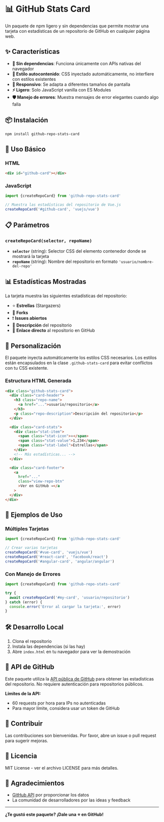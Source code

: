 # 📊 GitHub Stats Card

Un paquete de npm ligero y sin dependencias que permite mostrar una tarjeta con estadísticas de un repositorio de GitHub en cualquier página web.

## ✨ Características

- **🚀 Sin dependencias**: Funciona únicamente con APIs nativas del navegador
- **🎨 Estilo autocontenido**: CSS inyectado automáticamente, no interfiere con estilos existentes
- **📱 Responsivo**: Se adapta a diferentes tamaños de pantalla
- **⚡ Ligero**: Solo JavaScript vanilla con ES Modules
- **🛡️ Manejo de errores**: Muestra mensajes de error elegantes cuando algo falla

## 📦 Instalación

```bash
npm install github-repo-stats-card
```

## 🚀 Uso Básico

### HTML

```html
<div id="github-card"></div>
```

### JavaScript

```javascript
import {createRepoCard} from 'github-repo-stats-card'

// Muestra las estadísticas del repositorio de Vue.js
createRepoCard('#github-card', 'vuejs/vue')
```

## 📋 Parámetros

### `createRepoCard(selector, repoName)`

- **`selector`** (string): Selector CSS del elemento contenedor donde se mostrará la tarjeta
- **`repoName`** (string): Nombre del repositorio en formato `'usuario/nombre-del-repo'`

## 📊 Estadísticas Mostradas

La tarjeta muestra las siguientes estadísticas del repositorio:

- ⭐ **Estrellas** (Stargazers)
- 🍴 **Forks**
- ❗ **Issues abiertos**
- 📝 **Descripción** del repositorio
- 🔗 **Enlace directo** al repositorio en GitHub

## 🎨 Personalización

El paquete inyecta automáticamente los estilos CSS necesarios. Los estilos están encapsulados en la clase `.github-stats-card` para evitar conflictos con tu CSS existente.

### Estructura HTML Generada

```html
<div class="github-stats-card">
  <div class="card-header">
    <h3 class="repo-name">
      <a href="...">usuario/repositorio</a>
    </h3>
    <p class="repo-description">Descripción del repositorio</p>
  </div>

  <div class="card-stats">
    <div class="stat-item">
      <span class="stat-icon">⭐</span>
      <span class="stat-value">1,234</span>
      <span class="stat-label">Estrellas</span>
    </div>
    <!-- Más estadísticas... -->
  </div>

  <div class="card-footer">
    <a
      href="..."
      class="view-repo-btn"
      >Ver en GitHub →</a
    >
  </div>
</div>
```

## 🔧 Ejemplos de Uso

### Múltiples Tarjetas

```javascript
import {createRepoCard} from 'github-repo-stats-card'

// Crear varias tarjetas
createRepoCard('#vue-card', 'vuejs/vue')
createRepoCard('#react-card', 'facebook/react')
createRepoCard('#angular-card', 'angular/angular')
```

### Con Manejo de Errores

```javascript
import {createRepoCard} from 'github-repo-stats-card'

try {
  await createRepoCard('#my-card', 'usuario/repositorio')
} catch (error) {
  console.error('Error al cargar la tarjeta:', error)
}
```

## 🛠️ Desarrollo Local

1. Clona el repositorio
2. Instala las dependencias (si las hay)
3. Abre `index.html` en tu navegador para ver la demostración

## 📝 API de GitHub

Este paquete utiliza la [API pública de GitHub](https://docs.github.com/en/rest/reference/repos#get-a-repository) para obtener las estadísticas del repositorio. No requiere autenticación para repositorios públicos.

**Límites de la API:**

- 60 requests por hora para IPs no autenticadas
- Para mayor límite, considera usar un token de GitHub

## 🤝 Contribuir

Las contribuciones son bienvenidas. Por favor, abre un issue o pull request para sugerir mejoras.

## 📄 Licencia

MIT License - ver el archivo LICENSE para más detalles.

## 🙏 Agradecimientos

- [GitHub API](https://docs.github.com/en/rest) por proporcionar los datos
- La comunidad de desarrolladores por las ideas y feedback

---

**¿Te gustó este paquete? ¡Dale una ⭐ en GitHub!**
